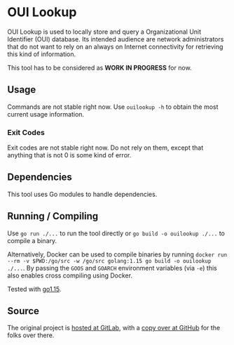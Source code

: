 # OUI Lookup

OUI Lookup is used to locally store and query a Organizational Unit Identifier (OUI) database. Its intended audience are network administrators that do not want to rely on an always on Internet connectivity for retrieving this kind of information.

This tool has to be considered as **WORK IN PROGRESS** for now.

## Usage

Commands are not stable right now. Use `ouilookup -h` to obtain the most current usage information.

### Exit Codes

Exit codes are not stable right now. Do not rely on them, except that anything that is not 0 is some kind of error.

## Dependencies

This tool uses Go modules to handle dependencies.

## Running / Compiling

Use `go run ./...` to run the tool directly or `go build -o ouilookup ./...` to compile a binary.

Alternatively, Docker can be used to compile binaries by running `docker run --rm -v $PWD:/go/src -w /go/src golang:1.15 go build -o ouilookup ./...`. By passing the `GOOS` and `GOARCH` environment variables (via `-e`) this also enables cross compiling using Docker.

Tested with [go1.15](https://golang.org/doc/go1.15).

## Source

The original project is [hosted at GitLab](https://gitlab.com/rbrt-weiler/ouilookup), with a [copy over at GitHub](https://github.com/rbrt-weiler/ouilookup) for the folks over there.

